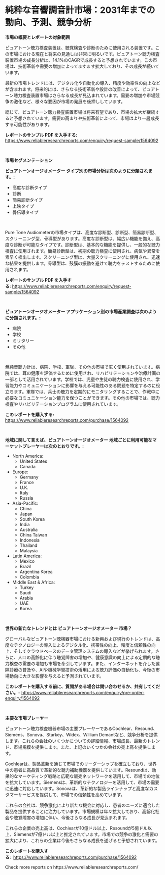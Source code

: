 <p><h1>純粋な音響調音計市場：2031年までの動向、予測、競争分析</h1></p><p><strong>市場の概要とレポートの対象範囲</strong></p>
<p><p>ピュアトーン聴力検査装置は、聴覚検査や診断のために使用される装置です。この市場における現在と将来の見通しは非常に明るいです。ピュアトーン聴力検査装置市場の成長分析は、14.1%のCAGRで成長すると予想されています。この市場は、技術革新や需要の増加によってますます拡大しており、その成長が続いています。</p><p>最新の市場トレンドには、デジタル化や自動化の導入、精度や効率性の向上などが含まれます。将来的には、さらなる技術革新や設計の改善によって、ピュアトーン聴力検査装置市場はさらなる成長が見込まれています。需要の増加や市場競争の激化など、様々な要因が市場の発展を後押ししています。</p><p>総じて、ピュアトーン聴力検査装置市場は将来有望であり、市場の拡大が継続すると予想されています。需要の高まりや技術革新によって、市場はより一層成長する可能性があります。</p></p>
<p><strong>レポートのサンプル PDF を入手する:</strong> <a href="https://www.reliableresearchreports.com/enquiry/request-sample/1564092">https://www.reliableresearchreports.com/enquiry/request-sample/1564092</a></p>
<p>&nbsp;</p>
<p><strong>市場セグメンテーション</strong></p>
<p><strong>ピュアトーンオージオメーター タイプ別の市場分析は次のように分類されます。:</strong></p>
<p><ul><li>高度な診断タイプ</li><li>診断</li><li>簡易診断タイプ</li><li>上映タイプ</li><li>骨伝導タイプ</li></ul></p>
<p>&nbsp;</p>
<p><p>Pure Tone Audiometerの市場タイプは、高度な診断型、診断型、簡易診断型、スクリーニング型、骨導型があります。高度な診断型は、幅広い機能を備え、高度な診断が可能なタイプです。診断型は、基本的な機能を提供し、一般的な聴力検査に使用されます。簡易診断型は、初期の聴力検査に使用され、病気や異常を素早く検出します。スクリーニング型は、大量スクリーニングに使用され、迅速な結果を提供します。骨導型は、鼓膜の振動を避けて聴力をテストするために使用されます。</p></p>
<p><strong>レポートのサンプル PDF を入手する:</strong>&nbsp;<a href="https://www.reliableresearchreports.com/enquiry/request-sample/1564092">https://www.reliableresearchreports.com/enquiry/request-sample/1564092</a></p>
<p>&nbsp;</p>
<p><strong> ピュアトーンオージオメーター アプリケーション別の市場産業調査は次のように分類されます。:</strong></p>
<p><ul><li>病院</li><li>学校</li><li>ミリタリー</li><li>その他</li></ul></p>
<p>&nbsp;</p>
<p><p>無純音聴力計は、病院、学校、軍隊、その他の市場で広く使用されています。病院では、耳の健康を評価するために使用され、リハビリテーションや治療計画の一部として活用されています。学校では、児童や生徒の聴力検査に使用され、学習能力やコミュニケーションに影響を与える可能性のある問題を特定するのに役立ちます。軍隊では、兵士の聴力を定期的にモニタリングすることで、作戦中に必要なコミュニケーション能力を保つことができます。その他の市場では、聴力検査やリハビリテーションプログラムに使用されています。</p></p>
<p><strong>このレポートを購入する:</strong>&nbsp; <a href="https://www.reliableresearchreports.com/purchase/1564092">https://www.reliableresearchreports.com/purchase/1564092</a></p>
<p>&nbsp;</p>
<p><strong>地域に関して言えば、ピュアトーンオージオメーター 地域ごとに利用可能なマーケットプレーヤーは次のとおりです。:</strong></p>
<p><ul>
    <li>
        North America:
        <ul>
            <li>United States</li>
            <li>Canada</li>
        </ul>
    </li>
    <li>
        Europe:
        <ul>
            <li>Germany</li>
            <li>France</li>
            <li>U.K.</li>
            <li>Italy</li>
            <li>Russia</li>
        </ul>
    </li>
    <li>
        Asia-Pacific:
        <ul>
            <li>China</li>
            <li>Japan</li>
            <li>South Korea</li>
            <li>India</li>
            <li>Australia</li>
            <li>China Taiwan</li>
            <li>Indonesia</li>
            <li>Thailand</li>
            <li>Malaysia</li>
        </ul>
    </li>
    <li>
        Latin America:
        <ul>
            <li>Mexico</li>
            <li>Brazil</li>
            <li>Argentina Korea</li>
            <li>Colombia</li>
        </ul>
    </li>
    <li>
        Middle East & Africa:
        <ul>
            <li>Turkey</li>
            <li>Saudi</li>
            <li>Arabia</li>
            <li>UAE</li>
            <li>Korea</li>
        </ul>
    </li>
    </ul></p>
<p>&nbsp;</p>
<p><strong>世界の新たなトレンドとは ピュアトーンオージオメーター 市場？</strong></p>
<p><p>グローバルなピュアトーン聴検器市場における新興および現行のトレンドは、高度なテクノロジーの導入によるデジタル化、携帯性の向上、精度と信頼性の向上、そしてクラウドベースのデータ管理システムの導入などが挙げられます。さらに、人口の高齢化に伴う聴覚障害の増加や、健康意識の向上による定期的な聴力検査の需要の増加も市場を牽引しています。また、インターネットを介した遠隔診療の普及や、AIや機械学習技術の活用による聴力評価の自動化も、今後の市場動向に大きな影響を与えると予測されています。</p></p>
<p><strong>このレポートを購入する前に、質問がある場合は問い合わせるか、共有してください。</strong>- <a href="https://www.reliableresearchreports.com/enquiry/pre-order-enquiry/1564092">https://www.reliableresearchreports.com/enquiry/pre-order-enquiry/1564092</a></p>
<p>&nbsp;</p>
<p><strong>主要な市場プレーヤー</strong></p>
<p><p>ピュアトーン聴力検査機器市場の主要プレーヤーであるCochlear、Resound、Siemens、Sonova、Starkey、Widex、William Demantなど、競争分析を提供します。これらの会社のいくつかについての詳細情報、市場成長、最新のトレンド、市場規模を提供します。また、上記のいくつかの会社の売上高を提供します。</p><p>Cochlearは、製品革新を通じて市場でのリーダーシップを確立しており、世界中の患者に高品質で革新的な聴力補助機器を提供しています。Resoundは、効果的なマーケティング戦略と広範な販売ネットワークを活用して、市場での地位を拡大しています。Siemensは、革新的なテクノロジーを活用して、市場の需要に迅速に対応しています。Sonovaは、革新的な製品ラインナップと高度なカスタマーサービスを提供して、市場での信頼性を高めています。</p><p>これらの会社は、競争激化により新たな機会に対応し、患者のニーズに適合した製品を提供することに注力しています。市場規模は年々拡大しており、高齢化社会や聴覚障害の増加に伴い、今後さらなる成長が見込まれます。</p><p>これらの企業の売上高は、Cochlearが10億ドル以上、Resoundが5億ドル以上、Siemensが7億ドル以上と推定されています。市場での競争の激化と需要の拡大により、これらの企業は今後もさらなる成長を遂げると予想されています。</p></p>
<p><strong>このレポートを購入する:</strong>&nbsp;&nbsp;<a href="https://www.reliableresearchreports.com/purchase/1564092">https://www.reliableresearchreports.com/purchase/1564092</a></p>
<p>Check more reports on https://www.reliableresearchreports.com/</p>